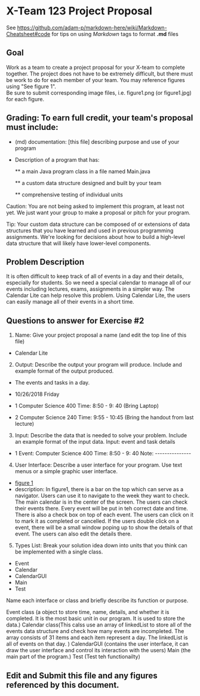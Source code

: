 # X-Team 123 Project Proposal

See https://github.com/adam-p/markdown-here/wiki/Markdown-Cheatsheet#code for tips on using *Markdown* tags to format __.md__ files

## Goal

Work as a team to create a project proposal for your X-team to complete together.
The project does not have to be extremely difficult,
but there must be work to do for each member of your team.
You may reference figures using "See figure 1".  
Be sure to submit corresponding image files, i.e. figure1.png (or figure1.jpg) for each figure.

## Grading: To earn full credit, your team's proposal must include:

* (md) documentation: [this file] describing purpose and use of your program

* Description of a program that has:

  ** a main Java program class in a file named Main.java
  
  ** a custom data structure designed and built by your team
  
  ** comprehensive testing of individual units
  
 Caution: You are not being asked to implement this program, at least not yet. 
 We just want your group to make a proposal or pitch for your program.
 
 Tip: Your custom data structure can be composed of or extensions of data structures that you have learned and used in previous programming assignments.  We're looking for decisions about how to build a high-level data structure that will likely have lower-level components.

## Problem Description
It is often difficult to keep track of all of events in a day and their details, especially for students. So we need a special calendar to manage all of our events including lectures, exams, assignments in a simpler way. The Calendar Lite can help resolve this problem. Using Calendar Lite, the users can easily manage all of their events in a short time.

## Questions to answer for Exercise #2

1. Name: Give your project proposal a name (and edit the top line of this file)
* Calendar Lite


2. Output: Describe the output your program will produce.  Include and example format of the output produced.
* The events and tasks in a day.

* 10/26/2018 Friday
* 1
Computer Science 400
Time: 8:50 - 9: 40
(Bring Laptop)
* 2
Computer Science 240
Time: 9:55 - 10:45
(Bring the handout from last lecture)


3. Input: Describe the data that is needed to solve your problem. Include an example format of the input data.
Input: event and task details
* 1
Event: Computer Science 400
Time: 8:50 - 9: 40
Note: ---------------


4. User Interface: Describe a user interface for your program.  Use text menus or a simple graphic user interface.
* [figure 1](https://github.com/REEEYZ/user-interface/blob/master/xteam%20exercise%202b%20ui.jpg)
* description:
In figure1, there is a bar on the top which can serve as a navigator. Users can use it to navigate to the week they want to check. The main calendar is in the center of the screen. The users can check their events there. Every event will be put in teh correct date and time. There is also a check box on top of each event. The users can click on it to mark it as completed or cancelled. If the users double click on a event, there will be a small window poping up to show the details of that event. The users can also edit the details there.



5. Types List: Break your solution idea down into units that you think can be implemented with a single class.
* Event
* Calendar
* CalendarGUI
* Main
* Test


Name each interface or class and briefly describe its function or purpose.

Event class (a object to store time, name, details, and whether it is completed. It is the most basic unit in our program. It is used to store the data.)
Calendar class(This calss use an array of linkedList<Event> to store all of the events data structure and check how many events are incompleted. The array consists of 31 items and each item represent a day. The linkedList<Event> is all of events on that day. )
CalendarGUI (contains the user interface, it can draw the user interface and control its interaction with the users)
Main (the main part of the program.)
Test (Test teh functionailty)

## Edit and Submit this file and any figures referenced by this document.

